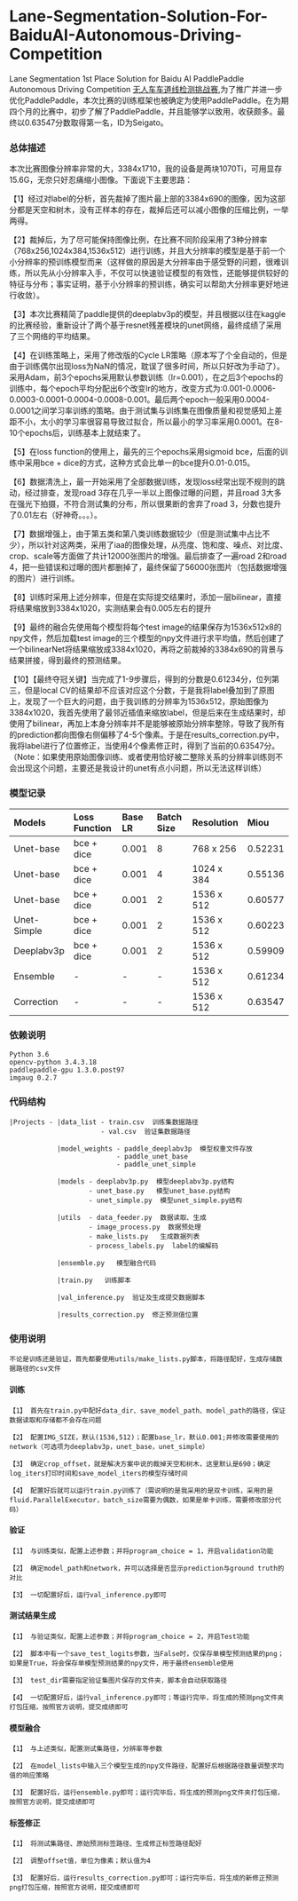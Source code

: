 # Lane-Segmentation-Solution-For-BaiduAI-Autonomous-Driving-Competition
Lane Segmentation 1st Place Solution for Baidu AI PaddlePaddle Autonomous Driving Competition
[无人车车道线检测挑战赛](http://aistudio.baidu.com/aistudio/#/competition/detail/5),为了推广并进一步优化PaddlePaddle，本次比赛的训练框架也被确定为使用PaddlePaddle。在为期四个月的比赛中，初步了解了PaddlePaddle，并且能够学以致用，收获颇多。最终以0.63547分数取得第一名，ID为Seigato。

### 总体描述
本次比赛图像分辨率非常的大，3384x1710，我的设备是两块1070Ti，可用显存15.6G，无奈只好忍痛缩小图像。下面说下主要思路：

【1】经过对label的分析，首先裁掉了图片最上部的3384x690的图像，因为这部分都是天空和树木，没有正样本的存在，裁掉后还可以减小图像的压缩比例，一举两得。

【2】裁掉后，为了尽可能保持图像比例，在比赛不同阶段采用了3种分辨率（768x256,1024x384,1536x512）进行训练，并且大分辨率的模型是基于前一个小分辨率的预训练模型而来（这样做的原因是大分辨率由于感受野的问题，很难训练，所以先从小分辨率入手，不仅可以快速验证模型的有效性，还能够提供较好的特征与分布；事实证明，基于小分辨率的预训练，确实可以帮助大分辨率更好地进行收敛）。

【3】本次比赛精简了paddle提供的deeplabv3p的模型，并且根据以往在kaggle的比赛经验，重新设计了两个基于resnet残差模块的unet网络，最终成绩了采用了三个网络的平均结果。

【4】在训练策略上，采用了修改版的Cycle LR策略（原本写了个全自动的，但是由于训练偶尔出现loss为NaN的情况，耽误了很多时间，所以只好改为手动了）。采用Adam，前3个epochs采用默认参数训练（lr=0.001），在之后3个epochs的训练中，每个epoch平均分配出6个改变lr的地方，改变方式为:0.001-0.0006-0.0003-0.0001-0.0004-0.0008-0.001。最后两个epoch一般采用0.0004-0.0001之间学习率训练的策略。由于测试集与训练集在图像质量和视觉感知上差距不小，太小的学习率很容易导致过拟合，所以最小的学习率采用0.0001。在8-10个epochs后，训练基本上就结束了。

【5】在loss function的使用上，最先的三个epochs采用sigmoid bce，后面的训练中采用bce + dice的方式，这种方式会比单一的bce提升0.01-0.015。

【6】数据清洗上，最一开始采用了全部数据训练，发现loss经常出现不规则的跳动，经过排查，发现road 3存在几乎一半以上图像过曝的问题，并且road 3大多在强光下拍摄，不符合测试集的分布，所以很果断的舍弃了road 3，分数也提升了0.01左右（好神奇。。。）。

【7】数据增强上，由于第五类和第八类训练数据较少（但是测试集中占比不少），所以针对这两类，采用了iaa的图像处理，从亮度、饱和度、噪点、对比度、crop、scale等方面做了共计12000张图片的增强。最后排查了一遍road 2和road 4，把一些错误和过曝的图片都删掉了，最终保留了56000张图片（包括数据增强的图片）进行训练。

【8】训练时采用上述分辨率，但是在实际提交结果时，添加一层bilinear，直接将结果缩放到3384x1020，实测结果会有0.005左右的提升

【9】最终的融合先使用每个模型将每个test image的结果保存为1536x512x8的npy文件，然后加载test image的三个模型的npy文件进行求平均值，然后创建了一个bilinearNet将结果缩放成3384x1020，再将之前裁掉的3384x690的背景与结果拼接，得到最终的预测结果。

【10】【最终夺冠关键】当完成了1-9步骤后，得到的分数是0.61234分，位列第三，但是local CV的结果却不应该对应这个分数，于是我将label叠加到了原图上，发现了一个巨大的问题，由于我训练的分辨率为1536x512，原始图像为3384x1020，我首先使用了最邻近插值来缩放label，但是后来在生成结果时，却使用了bilinear，再加上本身分辨率并不是能够被原始分辨率整除，导致了我所有的prediction都向图像右侧偏移了4-5个像素。于是在results_correction.py中，我将label进行了位置修正，当使用4个像素修正时，得到了当前的0.63547分。（Note：如果使用原始图像训练、或者使用恰好被二整除关系的分辨率训练则不会出现这个问题，主要还是我设计的unet有点小问题，所以无法这样训练）

### 模型记录

|Models|Loss Function|Base LR|Batch Size|Resolution|Miou|
|:---|:---|:---|:---|:---|:---|
|Unet-base|bce + dice|0.001|8|768 x 256|0.52231|
|Unet-base|bce + dice|0.001|4|1024 x 384|0.55136|
|Unet-base|bce + dice|0.001|2|1536 x 512|0.60577|
|Unet-Simple|bce + dice|0.001|2|1536 x 512|0.60223|
|Deeplabv3p|bce + dice|0.001|2|1536 x 512|0.59909|
|Ensemble|-|-|-|1536 x 512|0.61234|
|Correction|-|-|-|1536 x 512|0.63547|

### 依赖说明
    Python 3.6
    opencv-python 3.4.3.18
    paddlepaddle-gpu 1.3.0.post97
    imgaug 0.2.7

### 代码结构
    |Projects - |data_list - train.csv  训练集数据路径
                           - val.csv  验证集数据路径
                       
                |model_weights - paddle_deeplabv3p  模型权重文件存放
                               - paddle_unet_base
                               - paddle_unet_simple
                               
                |models - deeplabv3p.py  模型deeplabv3p.py结构
                        - unet_base.py   模型unet_base.py结构
                        - unet_simple.py  模型unet_simple.py结构
                        
                |utils  - data_feeder.py  数据读取、生成
                        - image_process.py  数据预处理
                        - make_lists.py   生成数据列表
                        - process_labels.py  label的编解码
                        
                |ensemble.py   模型融合代码
                
                |train.py   训练脚本
                
                |val_inference.py  验证及生成提交数据脚本
                
                |results_correction.py  修正预测值位置
                
### 使用说明
    不论是训练还是验证，首先都要使用utils/make_lists.py脚本，将路径配好，生成存储数据路径的csv文件
#### 训练
    【1】 首先在train.py中配好data_dir、save_model_path、model_path的路径，保证数据读取和存储都不会存在问题

    【2】 配置IMG_SIZE，默认(1536,512)；配置base_lr，默认0.001;并修改需要使用的network（可选项为deeplabv3p，unet_base，unet_simple）

    【3】 确定crop_offset，就是解决方案中说的裁掉天空和树木，这里默认是690；确定log_iters打印时间和save_model_iters的模型存储时间

    【4】 配置好后就可以运行train.py训练了（需说明的是我采用的是双卡训练，采用的是fluid.ParallelExecutor，batch_size需要为偶数，如果是单卡训练，需要修改部分代码）

#### 验证
    【1】 与训练类似，配置上述参数；并将program_choice = 1，开启validation功能

    【2】 确定model_path和network，并可以选择是否显示prediction与ground truth的对比

    【3】 一切配置好后，运行val_inference.py即可

#### 测试结果生成
    【1】 与验证类似，配置上述参数；并将program_choice = 2，开启Test功能

    【2】 脚本中有一个save_test_logits参数，当False时，仅保存单模型预测结果的png；如果是True，将会保存单模型预测结果的npy文件，用于最终ensemble使用

    【3】 test_dir需要指定验证集图片保存的文件夹，脚本会自动获取路径

    【4】 一切配置好后，运行val_inference.py即可；等运行完毕，将生成的预测png文件夹打包压缩，按照官方说明，提交成绩即可

#### 模型融合
    【1】 与上述类似，配置测试集路径，分辨率等参数

    【2】 在model_lists中输入三个模型生成的npy文件路径，配置好后根据路径数量调整求均值的响应策略

    【3】 配置好后，运行ensemble.py即可；运行完毕后，将生成的预测png文件夹打包压缩，按照官方说明，提交成绩即可
    
#### 标签修正
    【1】 将测试集路径、原始预测标签路径、生成修正标签路径配好
    
    【2】 调整offset值，单位为像素；默认值为4
    
    【3】 配置好后，运行results_correction.py即可；运行完毕后，将生成的新修正预测png打包压缩，按照官方说明，提交成绩即可
